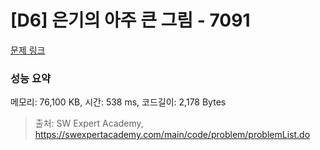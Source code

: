 # [D6] 은기의 아주 큰 그림 - 7091 

[문제 링크](https://swexpertacademy.com/main/code/problem/problemDetail.do?contestProbId=AWkIfv7qBCYDFAXC) 

### 성능 요약

메모리: 76,100 KB, 시간: 538 ms, 코드길이: 2,178 Bytes



> 출처: SW Expert Academy, https://swexpertacademy.com/main/code/problem/problemList.do